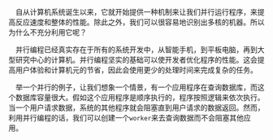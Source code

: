 &emsp;自从计算机系统诞生以来，它就开始提供一种机制来让我们并行运行程序，来提高反应速度和整体的性能。除此之外，我们可以很容易地识别出多核的机器。所以为什么不充分利用它呢？

&emsp;并行编程已经真实存在于所有的系统开发中，从智能手机，到平板电脑，再到大型研究中心的计算机。并行编程坚实的基础可以使开发者优化程序的性能。这会提高用户体验和计算机元的节省，因此会使用更少的处理时间来完成复杂的任务。

&emsp;举一个并行的例子，让我们想象一个情景，有一个应用程序在查询数据库，而这个数据库容量很大。假如这个应用程序是顺序执行的，程序按照逻辑来依次执行。当一个用户请求数据，系统的其他程序就会阻塞直到用户请求的数据返回。然而，利用并行编程的话，我们可以创建一个`worker`来去查询数据而不会阻塞其他应用。
